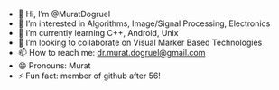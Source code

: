 - 👋 Hi, I’m @MuratDogruel
- 👀 I’m interested in Algorithms, Image/Signal Processing, Electronics
- 🌱 I’m currently learning C++, Android, Unix 
- 💞️ I’m looking to collaborate on Visual Marker Based Technologies
- 📫 How to reach me: dr.murat.dogruel@gmail.com 
- 😄 Pronouns: Murat
- ⚡ Fun fact: member of github after 56!

<!---
MuratDogruel/MuratDogruel is a ✨ special ✨ repository because its `README.md` (this file) appears on your GitHub profile.
You can click the Preview link to take a look at your changes.
--->
